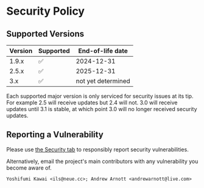 # Security Policy

## Supported Versions

| Version | Supported | End-of-life date |
| ------- | --------- | ---------------- |
| 1.9.x   | ✅ | 2024-12-31 |
| 2.5.x   | ✅ | 2025-12-31 |
| 3.x     | ✅ | not yet determined |

Each supported major version is only serviced for security issues at its tip.
For example 2.5 will receive updates but 2.4 will not.
3.0 will receive updates until 3.1 is stable, at which point 3.0 will no longer received security updates.

## Reporting a Vulnerability

Please use [the Security tab](https://github.com/MessagePack-CSharp/MessagePack-CSharp/security) to responsibly report security vulnerabilities.

Alternatively, email the project's main contributors with any vulnerability you become aware of.

    Yoshifumi Kawai <ils@neue.cc>; Andrew Arnott <andrewarnott@live.com>
